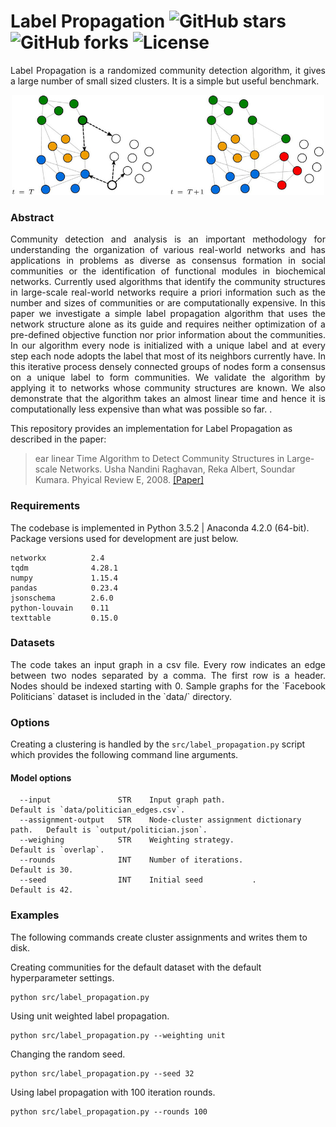 Label Propagation ![GitHub stars](https://img.shields.io/github/stars/benedekrozemberczki/LabelPropagation.svg?style=plastic) ![GitHub forks](https://img.shields.io/github/forks/benedekrozemberczki/LabelPropagation.svg?color=blue&style=plastic) ![License](https://img.shields.io/github/license/benedekrozemberczki/LabelPropagation.svg?color=blue&style=plastic)
============================================
<p align="justify">
Label Propagation is a randomized community detection algorithm, it gives a large number of small sized clusters. It is a simple but useful benchmark.  
</p>
<p align="center">
  <img width="500" src="labelprop.png">
</p>

### Abstract

<p align="justify">
Community detection and analysis is an important methodology for understanding the organization of various real-world networks and has applications in problems as diverse as consensus formation in social communities or the identification of functional modules in biochemical networks. Currently used algorithms that identify the community structures in large-scale real-world networks require a priori information such as the number and sizes of communities or are computationally expensive. In this paper we investigate a simple label propagation algorithm that uses the network structure alone as its guide and requires neither optimization of a pre-defined objective function nor prior information about the communities. In our algorithm every node is initialized with a unique label and at every step each node adopts the label that most of its neighbors currently have. In this iterative process densely connected groups of nodes form a consensus on a unique label to form communities. We validate the algorithm by applying it to networks whose community structures are known. We also demonstrate that the algorithm takes an almost linear time and hence it is computationally less expensive than what was possible so far. .</p>

This repository provides an implementation for Label Propagation as described in the paper:

> ear linear Time Algorithm to Detect Community Structures in Large-scale Networks.
> Usha Nandini Raghavan, Reka Albert, Soundar Kumara.
> Phyical Review E, 2008.
> [[Paper]](https://smartyfh.com/Documents/18DANMF.pdf)


### Requirements
The codebase is implemented in Python 3.5.2 | Anaconda 4.2.0 (64-bit). Package versions used for development are just below.
```
networkx          2.4
tqdm              4.28.1
numpy             1.15.4
pandas            0.23.4
jsonschema        2.6.0
python-louvain    0.11
texttable         0.15.0
```

### Datasets
<p align="justify">
The code takes an input graph in a csv file. Every row indicates an edge between two nodes separated by a comma. The first row is a header. Nodes should be indexed starting with 0. Sample graphs for the `Facebook Politicians` dataset is included in the  `data/` directory.</p>

### Options

Creating a clustering is handled by the `src/label_propagation.py` script which provides the following command line arguments.

#### Model options

```
  --input               STR    Input graph path.                          Default is `data/politician_edges.csv`.                                     
  --assignment-output   STR    Node-cluster assignment dictionary path.   Default is `output/politician.json`.
  --weighing            STR    Weighting strategy.                        Default is `overlap`.
  --rounds              INT    Number of iterations.                      Default is 30.
  --seed                INT    Initial seed           .                   Default is 42.
```

### Examples

The following commands create cluster assignments and writes them to disk.

Creating communities for the default dataset with the default hyperparameter settings.

```
python src/label_propagation.py
```
Using unit weighted label propagation.

```
python src/label_propagation.py --weighting unit
```

Changing the random seed.

```
python src/label_propagation.py --seed 32
```

Using label propagation with 100 iteration rounds.

```
python src/label_propagation.py --rounds 100
```
